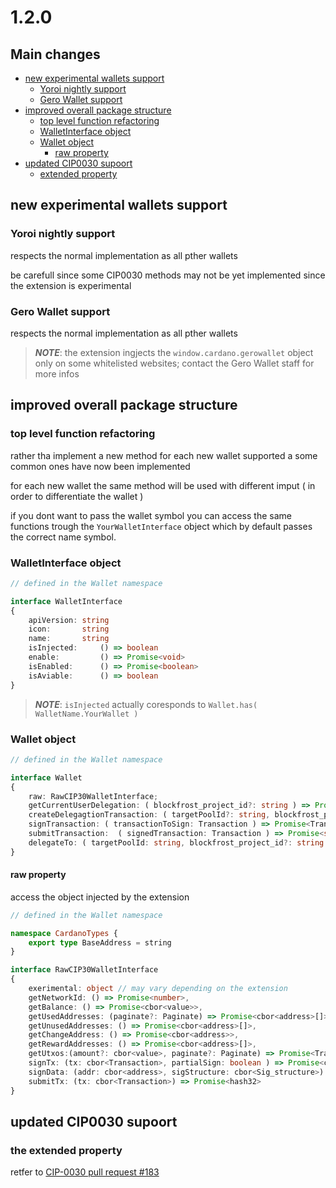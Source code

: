# 1.2.0

## Main changes

- [new experimental wallets support](#experimental)
    - [Yoroi nightly support](#yoroiSupport)
    - [Gero Wallet support](#geroSupport)
- [improved overall package structure](#package_structure)
    - [top level function refactoring](#top_level_refactor)
    - [WalletInterface object](#walletInterface)
    - [Wallet object](#walletObject)
        - [raw property](#wallet_raw)
- [updated CIP0030 supoort](#new_CIP_0030)
    - [extended property](#extended_property)


<a name="experimental"></a>

## new experimental wallets support


<a name="yoroiSupport"></a>

### Yoroi nightly support

respects the normal implementation as all pther wallets

be carefull since some CIP0030 methods may not be yet implemented since the extension is experimental

<a name="geroSupport"></a>

### Gero Wallet support

respects the normal implementation as all pther wallets

> **_NOTE_**: the extension ingjects the ```window.cardano.gerowallet``` object only on some whitelisted websites; contact the Gero Wallet staff for more infos

<a name="package_structure"></a>

## improved overall package structure


<a name="top_level_refactor"></a>

### top level function refactoring

rather tha implement a new method for each new wallet supported a some common ones have now been implemented

for each new wallet the same method will be used with different imput ( in order to differentiate the wallet )

if you dont want to pass the wallet symbol you can access the same functions trough the ```YourWalletInterface``` object
which by default passes the correct name symbol.

<a name="walletInterface"></a>

### WalletInterface object


```ts
// defined in the Wallet namespace

interface WalletInterface
{
    apiVersion: string
    icon:       string
    name:       string
    isInjected:     () => boolean
    enable:         () => Promise<void>
    isEnabled:      () => Promise<boolean>
    isAviable:      () => boolean
}
```

>**_NOTE_**: ```isInjected``` actually coresponds to ```Wallet.has( WalletName.YourWallet )```


<a name="walletObject"></a>

### Wallet object

```ts
// defined in the Wallet namespace

interface Wallet
{
    raw: RawCIP30WalletInterface;
    getCurrentUserDelegation: ( blockfrost_project_id?: string ) => Promise<object>,
    createDelegagtionTransaction: ( targetPoolId?: string, blockfrost_project_id?: string) => Promise<Transaction>,
    signTransaction: ( transactionToSign: Transaction ) => Promise<Transaction>,
    submitTransaction:  ( signedTransaction: Transaction ) => Promise<string>,
    delegateTo: ( targetPoolId: string, blockfrost_project_id?: string ) => Promise<string>
}

```

<a name="wallet_raw"></a>

#### raw property

access the object injected by the extension

```ts
// defined in the Wallet namespace

namespace CardanoTypes {
    export type BaseAddress = string
}

interface RawCIP30WalletInterface
{
    exerimental: object // may vary depending on the extension
    getNetworkId: () => Promise<number>,
    getBalance: () => Promise<cbor<value>>,
    getUsedAddresses: (paginate?: Paginate) => Promise<cbor<address>[]>,
    getUnusedAddresses: () => Promise<cbor<address>[]>,
    getChangeAddress: () => Promise<cbor<address>>,
    getRewardAddresses: () => Promise<cbor<address>[]>,
    getUtxos:(amount?: cbor<value>, paginate?: Paginate) => Promise<TransactionUnspentOutput[] | undefined>,
    signTx: (tx: cbor<Transaction>, partialSign: boolean ) => Promise<cbor<TransactionWitnessSet>>,
    signData: (addr: cbor<address>, sigStructure: cbor<Sig_structure>) => Promise<Bytes>,
    submitTx: (tx: cbor<Transaction>) => Promise<hash32>
}
```

<a name="new_CIP_0030"></a>

## updated CIP0030 supoort


<a name="extended_property"></a>

### the extended property

retfer to [CIP-0030 pull request #183](https://github.com/cardano-foundation/CIPs/pull/183)